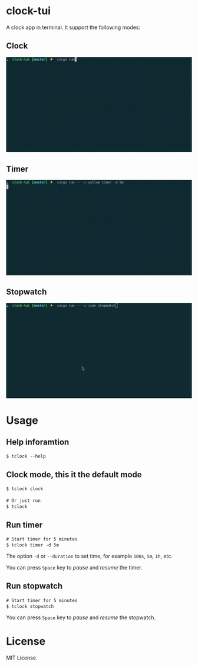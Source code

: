 # clock-tui

A clock app in terminal. It support the following modes:

## Clock

![clock](/assets/demo-clock-mode.gif)

## Timer

![timer](/assets/demo-timer-mode.gif)

## Stopwatch

![stopwatch](/assets/demo-stopwatch-mode.gif)

# Usage

## Help inforamtion

```shell
$ tclock --help
```

## Clock mode, this it the default mode

```shell
$ tclock clock

# Or just run
$ tclock
```

## Run timer

```shell
# Start timer for 5 minutes
$ tclock timer -d 5m
```

The option `-d` or `--duration` to set time, for example `100s`, `5m`, `1h`, etc.

You can press `Space` key to _pause_ and _resume_ the timer.

## Run stopwatch

```shell
# Start timer for 5 minutes
$ tclock stopwatch
```

You can press `Space` key to _pause_ and _resume_ the stopwatch.

# License

MIT License.
